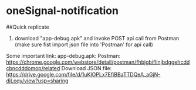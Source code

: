 # oneSignal-notification

##Quick replicate
1. download "app-debug.apk" and invoke POST api call from Postman (make sure fist import json file into 'Postman' for api call)

Some important link:
app-debug.apk: 
Postman: https://chrome.google.com/webstore/detail/postman/fhbjgbiflinjbdggehcddcbncdddomop/related
Download JSON file: https://drive.google.com/file/d/1uKIOPLx7EfiBBaTTDQeA_aGjN-djLoqy/view?usp=sharing

